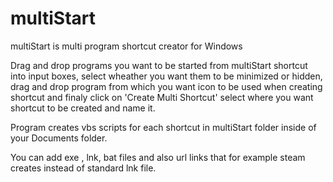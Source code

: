 # multiStart
multiStart is multi program shortcut creator for Windows

Drag and drop programs you want to be started from multiStart shortcut into input boxes, select wheather you want them to be minimized or hidden, drag and drop program from which you want icon to be used when creating shortcut and finaly click on 'Create Multi Shortcut' select where you want shortcut to be created and name it.

Program creates vbs scripts for each shortcut in multiStart folder inside of your Documents folder.

You can add exe , lnk, bat files and also url links that for example steam creates instead of standard lnk file.
